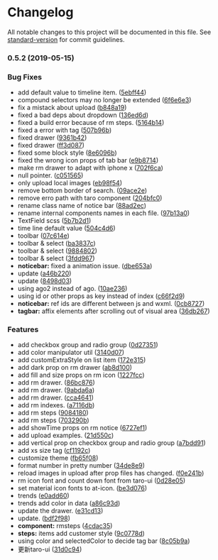 # Changelog

All notable changes to this project will be documented in this file. See [standard-version](https://github.com/conventional-changelog/standard-version) for commit guidelines.

### 0.5.2 (2019-05-15)


### Bug Fixes

* add default value to timeline item. ([5ebff44](https://github.com/6thquake/taro-material/commit/5ebff44))
* compound selectors may no longer be extended ([6f6e6e3](https://github.com/6thquake/taro-material/commit/6f6e6e3))
* fix a mistack about upload ([b848a19](https://github.com/6thquake/taro-material/commit/b848a19))
* fixed a bad deps about dropdown ([136ed6d](https://github.com/6thquake/taro-material/commit/136ed6d))
* fixed a build error because of rm steps. ([5164b14](https://github.com/6thquake/taro-material/commit/5164b14))
* fixed a error with tag ([507b96b](https://github.com/6thquake/taro-material/commit/507b96b))
* fixed drawer ([9361b42](https://github.com/6thquake/taro-material/commit/9361b42))
* fixed drawer ([ff3d087](https://github.com/6thquake/taro-material/commit/ff3d087))
* fixed some block style ([8e6096b](https://github.com/6thquake/taro-material/commit/8e6096b))
* fixed the wrong icon props of tab bar ([e9b8714](https://github.com/6thquake/taro-material/commit/e9b8714))
* make rm drawer to adapt with iphone x ([702f6ca](https://github.com/6thquake/taro-material/commit/702f6ca))
* null pointer. ([c051565](https://github.com/6thquake/taro-material/commit/c051565))
* only upload local images ([eb98f54](https://github.com/6thquake/taro-material/commit/eb98f54))
* remove bottom border of search. ([09ace2e](https://github.com/6thquake/taro-material/commit/09ace2e))
* remove erro path with taro component ([204bfc0](https://github.com/6thquake/taro-material/commit/204bfc0))
* rename class name of notice bar ([88ad2ec](https://github.com/6thquake/taro-material/commit/88ad2ec))
* rename internal components names in each file. ([97b13a0](https://github.com/6thquake/taro-material/commit/97b13a0))
* TextField scss ([5b7b2d1](https://github.com/6thquake/taro-material/commit/5b7b2d1))
* time line default value ([504c4d6](https://github.com/6thquake/taro-material/commit/504c4d6))
* toolbar ([07c614e](https://github.com/6thquake/taro-material/commit/07c614e))
* toolbar & select ([ba3837c](https://github.com/6thquake/taro-material/commit/ba3837c))
* toolbar & select ([9884802](https://github.com/6thquake/taro-material/commit/9884802))
* toolbar & select ([3fdd967](https://github.com/6thquake/taro-material/commit/3fdd967))
* **noticebar:** fixed a animation issue. ([dbe653a](https://github.com/6thquake/taro-material/commit/dbe653a))
* update ([a46b220](https://github.com/6thquake/taro-material/commit/a46b220))
* update ([8498d03](https://github.com/6thquake/taro-material/commit/8498d03))
* using ago2 instead of ago. ([10ae236](https://github.com/6thquake/taro-material/commit/10ae236))
* using id or other props as key instead of index ([c66f2d9](https://github.com/6thquake/taro-material/commit/c66f2d9))
* **noticebar:** ref ids are different between js and wxml. ([0cb8727](https://github.com/6thquake/taro-material/commit/0cb8727))
* **tagbar:** affix elements after scrolling out of visual area ([36db267](https://github.com/6thquake/taro-material/commit/36db267))


### Features

* add checkbox group and radio group ([0d27351](https://github.com/6thquake/taro-material/commit/0d27351))
* add color manipulator util ([3140d07](https://github.com/6thquake/taro-material/commit/3140d07))
* add customExtraStyle on list item ([172e315](https://github.com/6thquake/taro-material/commit/172e315))
* add dark prop on rm drawer ([ab8d100](https://github.com/6thquake/taro-material/commit/ab8d100))
* add fill and size props on rm icon ([1227fcc](https://github.com/6thquake/taro-material/commit/1227fcc))
* add rm drawer. ([86bc876](https://github.com/6thquake/taro-material/commit/86bc876))
* add rm drawer. ([9abda6a](https://github.com/6thquake/taro-material/commit/9abda6a))
* add rm drawer. ([cca4641](https://github.com/6thquake/taro-material/commit/cca4641))
* add rm indexes. ([a7116db](https://github.com/6thquake/taro-material/commit/a7116db))
* add rm steps ([9084180](https://github.com/6thquake/taro-material/commit/9084180))
* add rm steps ([703290b](https://github.com/6thquake/taro-material/commit/703290b))
* add showTime props on rm notice ([6727ef1](https://github.com/6thquake/taro-material/commit/6727ef1))
* add upload examples. ([21d550c](https://github.com/6thquake/taro-material/commit/21d550c))
* add vertical prop on checkbox group and radio group ([a7bdd91](https://github.com/6thquake/taro-material/commit/a7bdd91))
* add xs size tag ([cf1192c](https://github.com/6thquake/taro-material/commit/cf1192c))
* customize theme ([fb65f08](https://github.com/6thquake/taro-material/commit/fb65f08))
* format number in pretty number ([34de8e9](https://github.com/6thquake/taro-material/commit/34de8e9))
* reload images in upload after prop files has changed. ([f0e241b](https://github.com/6thquake/taro-material/commit/f0e241b))
* rm icon font and count down font from taro-ui ([0d28e05](https://github.com/6thquake/taro-material/commit/0d28e05))
* set material icon fonts to at-icon. ([be3d076](https://github.com/6thquake/taro-material/commit/be3d076))
* trends ([e0add60](https://github.com/6thquake/taro-material/commit/e0add60))
* trends add color in data ([a86c93d](https://github.com/6thquake/taro-material/commit/a86c93d))
* update the drawer. ([e31cd13](https://github.com/6thquake/taro-material/commit/e31cd13))
* update. ([bdf2f98](https://github.com/6thquake/taro-material/commit/bdf2f98))
* **component:** rmsteps ([4cdac35](https://github.com/6thquake/taro-material/commit/4cdac35))
* **steps:** items add customer style ([9c0778d](https://github.com/6thquake/taro-material/commit/9c0778d))
* using color and selectedColor to decide tag bar ([8c05b9a](https://github.com/6thquake/taro-material/commit/8c05b9a))
* 更新taro-ui ([31d0c94](https://github.com/6thquake/taro-material/commit/31d0c94))
